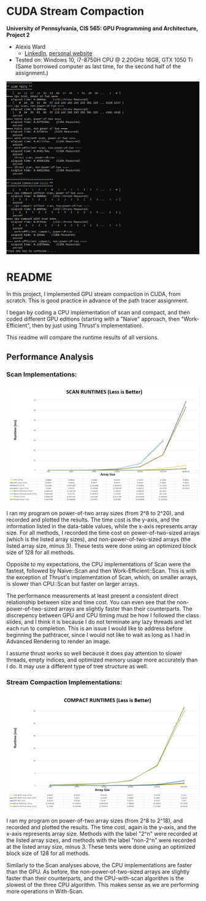 CUDA Stream Compaction
======================

**University of Pennsylvania, CIS 565: GPU Programming and Architecture, Project 2**

* Alexis Ward
  * [LinkedIn](https://www.linkedin.com/in/alexis-ward47/), [personal website](https://www.alexis-ward.tech/)
* Tested on: Windows 10, i7-8750H CPU @ 2.20GHz 16GB, GTX 1050 Ti (Same borrowed computer as last time, for the second half of the assignment.)

![](img/scan_tests_output.png)

# README

In this project, I implemented GPU stream compaction in CUDA, from scratch. This is good practice in advance of the path tracer assignment.

I began by coding a CPU implementation of scan and compact, and then coded different GPU editions (starting with a "Naive" approach, then "Work-Efficient", then by just using Thrust's implementation).

This readme will compare the runtime results of all versions.


## Performance Analysis

### Scan Implementations:

![](img/scan.png)

I ran my program on power-of-two array sizes (from 2^8 to 2^20), and recorded and plotted the results. The time cost is the y-axis, and the information listed in the data-table values, while the x-axis represents array size. For all methods, I recorded the time cost on power-of-two-sized arrays (which is the listed array sizes), and non-power-of-two-sized arrays (the listed array size, minus 3). These tests were done using an optimized block size of 128 for all methods.

Opposite to my expectations, the CPU implementations of Scan were the fastest, followed by Naive::Scan and then Work-Efficient::Scan. This is with the exception of Thrust's implementation of Scan, which, on smaller arrays, is slower than CPU::Scan but faster on larger arrays. 

The performance measurements at least present a consistent direct relationship between size and time cost. You can even see that the non-power-of-two-sized arrays are slightly faster than their counterparts. The discrepency between GPU and CPU timing must be how I followed the class slides, and I think it is because I do not terminate any lazy threads and let each run to completion. This is an issue I would like to address before beginning the pathtracer, since I would not like to wait as long as I had in Advanced Rendering to render an image.

I assume thrust works so well because it does pay attention to slower threads, empty indices, and optimized memory usage more accurately than I do. It may use a different type of tree structure as well.

### Stream Compaction Implementations:

![](img/compact.png)

I ran my program on power-of-two array sizes (from 2^8 to 2^18), and recorded and plotted the results. The time cost, again is the y-axis, and the x-axis represents array size. Methods with the label "2^n" were recorded at the listed array sizes, and methods with the label "non-2^n" were recorded at the listed array size, minus 3. These tests were done using an optimized block size of 128 for all methods.

Similarly to the Scan analyses above, the CPU implementations are faster than the GPU. As before, the non-power-of-two-sized arrays are slightly faster than their counterparts, and the CPU-with-scan algorithm is the slowest of the three CPU algorithm. This makes sense as we are performing more operations in With-Scan.